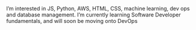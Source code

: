 I’m interested in JS, Python, AWS, HTML, CSS, machine learning, dev ops and database management.
I’m currently learning Software Developer fundamentals, and will soon be moving onto DevOps

